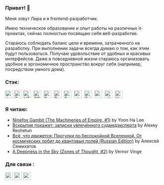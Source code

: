 ### Привет! 👋
Меня зовут Лира и я frontend-разработчик.

Имею техническое образование и опыт работы на различных it-проектах, сейчас полностью посвящаю себя  веб-разработке.

Стараюсь соблюдать баланс цели и времени,  затраченного на разработку. При выполнении задачи всегда думаю о  том, как этим будут пользоваться. Получаю удовольствие от удобных и  красивых интерфейсов. Даже в повседневной жизни стараюсь организовать  удобное и эргономичное пространство вокруг себя (например, посредством  умного дома).

### Стэк:
<img src="https://img.shields.io/badge/JavaScript-282C34?logo=javascript&logoColor=F7DF1E" alt="JavaScript logo" title="JavaScript" height="25" />&nbsp;<img src="https://img.shields.io/badge/TypeScript-282C34?logo=typescript&logoColor=3178C6" alt="TypeScript logo" title="TypeScript" height="25" />&nbsp;<img src="https://img.shields.io/badge/HTML5-282C34?logo=html5&logoColor=E34F26" alt="HTML5 logo" title="HTML5" height="25" />&nbsp;
<img src="https://img.shields.io/badge/CSS3-282C34?logo=css3&logoColor=1572B6" alt="CSS3 logo" title="CSS3" height="25" />&nbsp;
<img src="https://img.shields.io/badge/Sass-282C34?logo=sass&logoColor=CC6699" alt="Sass logo" title="Sass" height="25" />&nbsp;
<img src="https://img.shields.io/badge/React-282C34?logo=react&logoColor=1572B6" title="React" alt="React" height="25"/>&nbsp;
<img src="https://img.shields.io/badge/Redux-282C34?logo=redux&logoColor=764ABC" alt="Redux logo" title="Redux" height="25" />&nbsp;
<img src="https://img.shields.io/static/v1?label=&message=styled-components&color=282C34&logo=styled-components&logoColor=DB7093" alt="styled-components logo" title="styled-components" height="25" />&nbsp;
<img src="https://img.shields.io/badge/Tailwind%20CSS-282C34?logo=tailwind-css&logoColor=38B2AC" alt="Tailwind CSS logo" title="Tailwind CSS" height="25" />&nbsp;
<img src="https://img.shields.io/badge/MySQL-282C34?logo=MySQL&logoColor=00758F" title="mysql" alt="mysql" height="25"/>&nbsp;
<img src="https://img.shields.io/badge/git-282C34?logo=git&logoColor=F05032" alt="git logo" title="git" height="25" />&nbsp;
<img src="https://img.shields.io/badge/VS%20Code-282C34?logo=visual-studio-code&logoColor=007ACC" alt="Visual Studio Code logo" title="Visual Studio Code" height="25" />

### Я читаю:
<!-- GOODREADS-LIST:START -->
- [Ninefox Gambit (The Machineries of Empire, #1)](https://www.goodreads.com/review/show/2761516530?utm_medium=api&utm_source=rss) by Yoon Ha Lee
- [Вскрытие покажет: записки увлечённого судмедэксперта](https://www.goodreads.com/review/show/2907529672?utm_medium=api&utm_source=rss) by Alexey Reshetun
- [Всё, что движется: Прогулки по беспокойной Вселенной. От космических орбит до квантовых полей (Russian Edition)](https://www.goodreads.com/review/show/5976955000?utm_medium=api&utm_source=rss) by Алексей Семихатов
- [A Deepness in the Sky (Zones of Thought, #2)](https://www.goodreads.com/review/show/5799548113?utm_medium=api&utm_source=rss) by Vernor Vinge
<!-- GOODREADS-LIST:END -->

### Для связи :
<div><a href="https://t.me/ittriya"><img src="https://img.shields.io/badge/-telegram-red?color=white&logo=telegram&logoColor=black" height="25"></a>&nbsp;<a href="https://discordapp.com/users/Lira#5346"><img src="https://img.shields.io/badge/-discord-red?color=white&logo=discord&logoColor=5865F2" height="25"></a>&nbsp;<a href="https://twitter.com/lira_bazh"><img src="https://img.shields.io/badge/-twitter-red?color=white&logo=twitter&logoColor=blue" height="25"></a></div>
